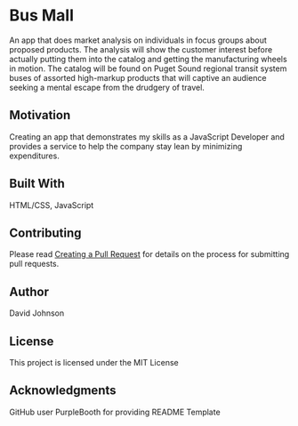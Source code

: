 # Bus Mall
An app that does market analysis on individuals in focus groups about proposed products. The analysis will show the customer interest before actually putting them into the catalog and getting the manufacturing wheels in motion. The catalog will be found on Puget Sound regional transit system buses of assorted high-markup products that will captive an audience seeking a mental escape from the drudgery of travel.

## Motivation
Creating an app that demonstrates my skills as a JavaScript Developer and provides a service to help the company stay lean by minimizing expenditures.

## Built With
HTML/CSS, JavaScript

## Contributing
Please read [Creating a Pull Request](https://help.github.com/articles/creating-a-pull-request/) for details on the process for submitting pull requests.

## Author
David Johnson 

## License
This project is licensed under the MIT License

## Acknowledgments
GitHub user PurpleBooth for providing README Template